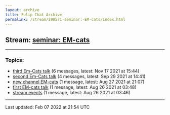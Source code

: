 ```yaml
---
layout: archive
title: Zulip Chat Archive
permalink: /stream/298571-seminar:-EM-cats/index.html
---
```


## Stream: [seminar: EM-cats](https://mattecapu.github.io/ct-zulip-archive/stream/298571-seminar:-EM-cats/index.html)
---

### Topics:

* [third Em-Cats talk](topic/third.20Em-Cats.20talk.html) (6 messages, latest: Nov 17 2021 at 15:44)
* [second Em-Cats talk](topic/second.20Em-Cats.20talk.html) (4 messages, latest: Sep 29 2021 at 14:41)
* [new channel EM-cats](topic/new.20channel.20EM-cats.html) (1 message, latest: Aug 27 2021 at 21:07)
* [first EM-cats talk](topic/first.20EM-cats.20talk.html) (1 message, latest: Aug 26 2021 at 03:48)
* [stream events](topic/stream.20events.html) (1 message, latest: Aug 26 2021 at 03:46)

<hr><p>Last updated: Feb 07 2022 at 21:54 UTC</p>